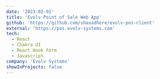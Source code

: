 ```yaml
---
date: '2023-02-01'
title: 'Evolv Point of Sale Web App'
github: 'https://github.com/shaxadhere/evolv-pos-client'
external: 'https://pos.evolv-systems.com'
tech:
  - React
  - Chakra UI
  - React Hook Form
  - Javascript
company: 'Evolv Systems'
showInProjects: false
---
```

